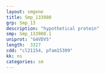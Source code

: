 ```yaml
---
layout: smgene
title: Smp_133980
grp: Smp_13
description: "hypothetical protein"
smp: Smp_133980.1
uniprot: "G4VDV5"
length:  3327
cdd: "cl21154, pfam15309"
kk: ns
categories: sm
---
```

